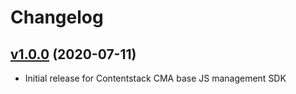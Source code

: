 # Changelog

## [v1.0.0](https://github.com/contentstack/contentstack-management-javascript/tree/v1.0.0) (2020-07-11)
 - Initial release for Contentstack CMA base JS management SDK
